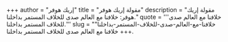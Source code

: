 +++
author = "إريك هوفر"
title = "مقولة إريك هوفر"
description = "مقولة إريك هوفر: خلافنا مع العالم صدى للخلاف المستمر بداخلنا."
quote = '''خلافنا مع العالم صدى للخلاف المستمر بداخلنا.''' 
slug = "خلافنا-مع-العالم-صدى-للخلاف-المستمر-بداخلنا"
+++
خلافنا مع العالم صدى للخلاف المستمر بداخلنا.
